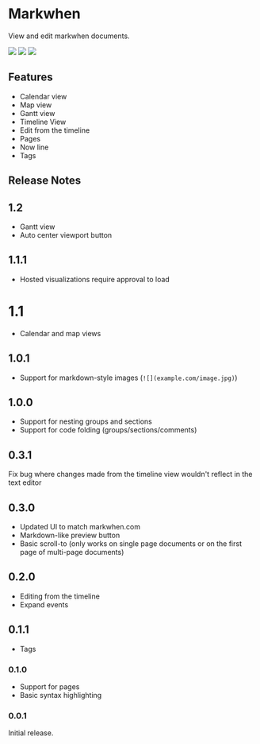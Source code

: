 # Markwhen

View and edit markwhen documents.

![](https://blog.markwhen.com/images/calendar2.png)
![](https://blog.markwhen.com/images/calendar_comp2.png)
![](https://blog.markwhen.com/images/calendar_comp3.png)

## Features

- Calendar view
- Map view
- Gantt view
- Timeline View
- Edit from the timeline
- Pages
- Now line
- Tags

## Release Notes

## 1.2
- Gantt view
- Auto center viewport button

## 1.1.1

- Hosted visualizations require approval to load

# 1.1

- Calendar and map views

## 1.0.1

- Support for markdown-style images (`![](example.com/image.jpg)`)

## 1.0.0

- Support for nesting groups and sections
- Support for code folding (groups/sections/comments)

## 0.3.1

Fix bug where changes made from the timeline view wouldn't reflect in the text editor

## 0.3.0

- Updated UI to match markwhen.com
- Markdown-like preview button
- Basic scroll-to (only works on single page documents or on the first page of multi-page documents)

## 0.2.0

- Editing from the timeline
- Expand events

## 0.1.1

- Tags

### 0.1.0

- Support for pages
- Basic syntax highlighting

### 0.0.1

Initial release.
